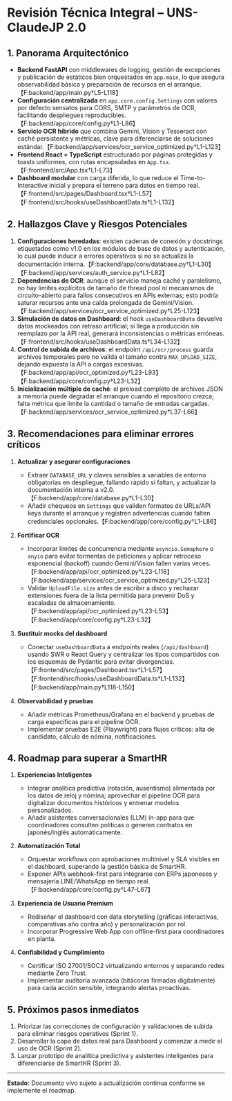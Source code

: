 # Revisión Técnica Integral – UNS-ClaudeJP 2.0

## 1. Panorama Arquitectónico
- **Backend FastAPI** con middlewares de logging, gestión de excepciones y publicación de estáticos bien orquestados en `app.main`, lo que asegura observabilidad básica y preparación de recursos en el arranque.【F:backend/app/main.py†L5-L118】
- **Configuración centralizada** en `app.core.config.Settings` con valores por defecto sensatos para CORS, SMTP y parámetros de OCR, facilitando despliegues reproducibles.【F:backend/app/core/config.py†L1-L86】
- **Servicio OCR híbrido** que combina Gemini, Vision y Tesseract con caché persistente y métricas, clave para diferenciarse de soluciones estándar.【F:backend/app/services/ocr_service_optimized.py†L1-L123】
- **Frontend React + TypeScript** estructurado por páginas protegidas y toasts uniformes, con rutas encapsuladas en `App.tsx`.【F:frontend/src/App.tsx†L1-L73】
- **Dashboard modular** con carga diferida, lo que reduce el Time-to-Interactive inicial y prepara el terreno para datos en tiempo real.【F:frontend/src/pages/Dashboard.tsx†L1-L57】【F:frontend/src/hooks/useDashboardData.ts†L1-L132】

## 2. Hallazgos Clave y Riesgos Potenciales
1. **Configuraciones heredadas**: existen cadenas de conexión y docstrings etiquetados como v1.0 en los módulos de base de datos y autenticación, lo cual puede inducir a errores operativos si no se actualiza la documentación interna.【F:backend/app/core/database.py†L1-L30】【F:backend/app/services/auth_service.py†L1-L82】
2. **Dependencias de OCR**: aunque el servicio maneja caché y paralelismo, no hay límites explícitos de tamaño de thread pool ni mecanismos de circuito-abierto para fallos consecutivos en APIs externas; esto podría saturar recursos ante una caída prolongada de Gemini/Vision.【F:backend/app/services/ocr_service_optimized.py†L25-L123】
3. **Simulación de datos en Dashboard**: el hook `useDashboardData` devuelve datos mockeados con retraso artificial; si llega a producción sin reemplazo por la API real, generará inconsistencias o métricas erróneas.【F:frontend/src/hooks/useDashboardData.ts†L34-L132】
4. **Control de subida de archivos**: el endpoint `/api/ocr/process` guarda archivos temporales pero no valida el tamaño contra `MAX_UPLOAD_SIZE`, dejando expuesta la API a cargas excesivas.【F:backend/app/api/ocr_optimized.py†L23-L93】【F:backend/app/core/config.py†L23-L32】
5. **Inicialización múltiple de caché**: el preload completo de archivos JSON a memoria puede degradar el arranque cuando el repositorio crezca; falta métrica que limite la cantidad o tamaño de entradas cargadas.【F:backend/app/services/ocr_service_optimized.py†L37-L66】

## 3. Recomendaciones para eliminar errores críticos
1. **Actualizar y asegurar configuraciones**
   - Extraer `DATABASE_URL` y claves sensibles a variables de entorno obligatorias en despliegue, fallando rápido si faltan, y actualizar la documentación interna a v2.0.【F:backend/app/core/database.py†L1-L30】
   - Añadir chequeos en `Settings` que validen formatos de URLs/API keys durante el arranque y registren advertencias cuando falten credenciales opcionales.【F:backend/app/core/config.py†L1-L86】

2. **Fortificar OCR**
   - Incorporar límites de concurrencia mediante `asyncio.Semaphore` o `anyio` para evitar tormentas de peticiones y aplicar retroceso exponencial (backoff) cuando Gemini/Vision fallen varias veces.【F:backend/app/api/ocr_optimized.py†L23-L118】【F:backend/app/services/ocr_service_optimized.py†L25-L123】
   - Validar `UploadFile.size` antes de escribir a disco y rechazar extensiones fuera de la lista permitida para prevenir DoS y escaladas de almacenamiento.【F:backend/app/api/ocr_optimized.py†L23-L53】【F:backend/app/core/config.py†L23-L32】

3. **Sustituir mocks del dashboard**
   - Conectar `useDashboardData` a endpoints reales (`/api/dashboard`) usando SWR o React Query y centralizar los tipos compartidos con los esquemas de Pydantic para evitar divergencias.【F:frontend/src/pages/Dashboard.tsx†L1-L57】【F:frontend/src/hooks/useDashboardData.ts†L1-L132】【F:backend/app/main.py†L118-L150】

4. **Observabilidad y pruebas**
   - Añadir métricas Prometheus/Grafana en el backend y pruebas de carga específicas para el pipeline OCR.
   - Implementar pruebas E2E (Playwright) para flujos críticos: alta de candidato, cálculo de nómina, notificaciones.

## 4. Roadmap para superar a SmartHR
1. **Experiencias Inteligentes**
   - Integrar analítica predictiva (rotación, ausentismo) alimentada por los datos de reloj y nómina; aprovechar el pipeline OCR para digitalizar documentos históricos y entrenar modelos personalizados.
   - Añadir asistentes conversacionales (LLM) in-app para que coordinadores consulten políticas o generen contratos en japonés/inglés automáticamente.

2. **Automatización Total**
   - Orquestar workflows con aprobaciones multinivel y SLA visibles en el dashboard, superando la gestión básica de SmartHR.
   - Exponer APIs webhook-first para integrarse con ERPs japoneses y mensajería LINE/WhatsApp en tiempo real.【F:backend/app/core/config.py†L47-L67】

3. **Experiencia de Usuario Premium**
   - Rediseñar el dashboard con data storytelling (gráficas interactivas, comparativas año contra año) y personalización por rol.
   - Incorporar Progressive Web App con offline-first para coordinadores en planta.

4. **Confiabilidad y Cumplimiento**
   - Certificar ISO 27001/SOC2 virtualizando entornos y separando redes mediante Zero Trust.
   - Implementar auditoría avanzada (bitácoras firmadas digitalmente) para cada acción sensible, integrando alertas proactivas.

## 5. Próximos pasos inmediatos
1. Priorizar las correcciones de configuración y validaciones de subida para eliminar riesgos operativos (Sprint 1).
2. Desarrollar la capa de datos real para Dashboard y comenzar a medir el uso de OCR (Sprint 2).
3. Lanzar prototipo de analítica predictiva y asistentes inteligentes para diferenciarse de SmartHR (Sprint 3).

---
**Estado:** Documento vivo sujeto a actualización continua conforme se implemente el roadmap.
